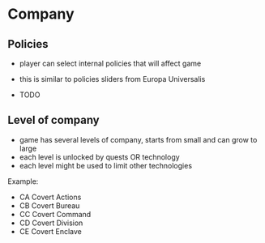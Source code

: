 # Company


## Policies

- player can select internal policies that will affect game
- this is similar to policies sliders from Europa Universalis

- TODO

## Level of company

- game has several levels of company, starts from small and can grow to large
- each level is unlocked by quests OR technology
- each level might be used to limit other technologies

Example:

- CA Covert Actions
- CB Covert Bureau 
- CC Covert Command 
- CD Covert Division 
- CE Covert Enclave